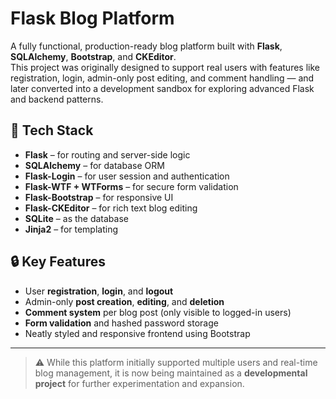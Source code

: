 # Flask Blog Platform

A fully functional, production-ready blog platform built with **Flask**, **SQLAlchemy**, **Bootstrap**, and **CKEditor**.  
This project was originally designed to support real users with features like registration, login, admin-only post editing, and comment handling — and later converted into a development sandbox for exploring advanced Flask and backend patterns.

## 🔧 Tech Stack

- **Flask** – for routing and server-side logic  
- **SQLAlchemy** – for database ORM  
- **Flask-Login** – for user session and authentication  
- **Flask-WTF + WTForms** – for secure form validation  
- **Flask-Bootstrap** – for responsive UI  
- **Flask-CKEditor** – for rich text blog editing  
- **SQLite** – as the database  
- **Jinja2** – for templating  

## 🔒 Key Features

- User **registration**, **login**, and **logout**
- Admin-only **post creation**, **editing**, and **deletion**
- **Comment system** per blog post (only visible to logged-in users)
- **Form validation** and hashed password storage
- Neatly styled and responsive frontend using Bootstrap

---

> ⚠️ While this platform initially supported multiple users and real-time blog management, it is now being maintained as a **developmental project** for further experimentation and expansion.
